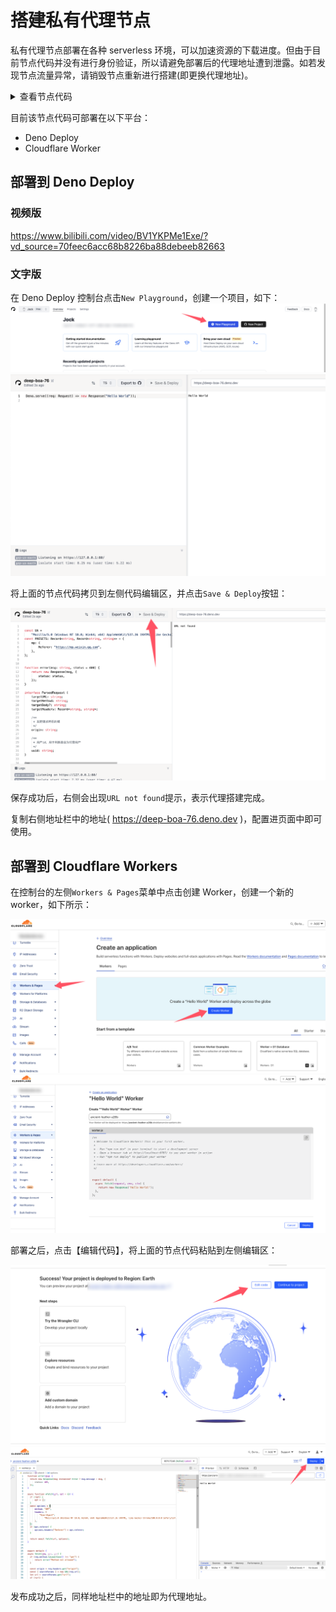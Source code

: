 # 搭建私有代理节点

私有代理节点部署在各种 serverless 环境，可以加速资源的下载进度。但由于目前节点代码并没有进行身份验证，所以请避免部署后的代理地址遭到泄露。如若发现节点流量异常，请销毁节点重新进行搭建(即更换代理地址)。

<details>
<summary>查看节点代码</summary>

```js
const UA =
    "Mozilla/5.0 (Windows NT 10.0; Win64; x64) AppleWebKit/537.36 (KHTML, like Gecko) Chrome/100.0.0.0 Safari/537.36";

const PRESETS = {
    mp: {
        Referer: "https://mp.weixin.qq.com",
    },
};


function error(msg, status = 400) {
    return new Response(msg, {
        status: status,
    });
}


/**
 * 解析请求
 */
async function parseRequest(req) {
    const origin = req.headers.get("origin") || '*';

    // 代理目标的请求参数
    let targetURL = '';
    let targetMethod = "GET";
    let targetBody = '';
    let targetHeaders = {};
    let preset = '';

    const method = req.method.toLowerCase();
    if (method === "get") {
        // GET
        // ?url=${encodeURIComponent(https://example.com?a=b)}&method=GET&headers=${encodeURIComponent(JSON.stringify(headers))}
        const {searchParams} = new URL(req.url);
        if (searchParams.has("url")) {
            targetURL = decodeURIComponent(searchParams.get("url"));
        }
        if (searchParams.has("method")) {
            targetMethod = searchParams.get("method");
        }
        if (searchParams.has("body")) {
            targetBody = decodeURIComponent(searchParams.get("body"));
        }
        if (searchParams.has("headers")) {
            try {
                targetHeaders = JSON.parse(
                    decodeURIComponent(searchParams.get("headers")),
                );
            } catch (_) {
                throw new Error("headers not valid");
            }
        }
        if (searchParams.has("preset")) {
            preset = decodeURIComponent(searchParams.get("preset"));
        }
    } else if (method === "post") {
        // POST
        /**
         * payload(json):
         * {
         *   url: 'https://example.com',
         *   method: 'PUT',
         *   body: 'a=1&b=2',
         *   headers: {
         *     Cookie: 'name=root'
         *   },
         *   preset: '',
         * }
         */
        const payload = await req.json();
        if (payload.url) {
            targetURL = payload.url;
        }
        if (payload.method) {
            targetMethod = payload.method;
        }
        if (payload.body) {
            targetBody = payload.body;
        }
        if (payload.headers) {
            targetHeaders = payload.headers;
        }
        if (payload.preset) {
            preset = payload.preset;
        }
    } else {
        throw new Error("Method not implemented");
    }

    if (!targetURL) {
        throw new Error("URL not found");
    }
    if (!/^https?:\/\//.test(targetURL)) {
        throw new Error("URL not valid");
    }
    if (targetMethod === "GET" && targetBody) {
        throw new Error("GET method can't has body");
    }
    if (Object.prototype.toString.call(targetHeaders) !== "[object Object]") {
        throw new Error("Headers not valid");
    }
    if (!targetHeaders["User-Agent"]) {
        targetHeaders["User-Agent"] = UA;
    }

    // 增加预设
    if (preset in PRESETS) {
        Object.assign(targetHeaders, PRESETS[preset]);
    }

    return {
        origin,
        targetURL,
        targetMethod,
        targetBody,
        targetHeaders,
    };
}

/**
 * 代理请求
 */
function wfetch(url, method, body, headers = {}) {
    return fetch(url, {
        method: method,
        body: body || undefined,
        headers: {
            ...headers,
        },
    });
}

export default {
    async fetch(request) {
        try {
            // 处理预检请求
            if (request.method === "OPTIONS") {
                return new Response(null, {
                    headers: {
                        "Access-Control-Allow-Origin": "*",
                        "Access-Control-Allow-Methods": "GET, POST",
                        "Access-Control-Allow-Headers": "Content-Type",
                        "Access-Control-Max-Age": "86400",
                    }
                });
            }

            const {
                origin,
                targetURL,
                targetMethod,
                targetBody,
                targetHeaders,
            } = await parseRequest(request);

            // 代理请求
            const response = await wfetch(
                targetURL,
                targetMethod,
                targetBody,
                targetHeaders,
            );

            return new Response(response.body, {
                headers: {
                    "Access-Control-Allow-Origin": origin,
                    "Content-Type": response.headers.get("Content-Type"),
                },
            });
        } catch (err) {
            return error(err.message);
        }
    }
}
```
</details>


目前该节点代码可部署在以下平台：

- Deno Deploy
- Cloudflare Worker


## 部署到 Deno Deploy

### 视频版

https://www.bilibili.com/video/BV1YKPMe1Exe/?vd_source=70feec6acc68b8226ba88debeeb82663

### 文字版

在 Deno Deploy 控制台点击`New Playground`，创建一个项目，如下：
![img.png](../assets/private-proxy/img.png)
![img_1.png](../assets/private-proxy/img_1.png)

将上面的节点代码拷贝到左侧代码编辑区，并点击`Save & Deploy`按钮：

![img_2.png](../assets/private-proxy/img_2.png)

保存成功后，右侧会出现`URL not found`提示，表示代理搭建完成。

复制右侧地址栏中的地址( https://deep-boa-76.deno.dev )，配置进页面中即可使用。


## 部署到 Cloudflare Workers

在控制台的左侧`Workers & Pages`菜单中点击创建 Worker，创建一个新的 worker，如下所示：

![img_3.png](../assets/private-proxy/img_3.png)
![img_4.png](../assets/private-proxy/img_4.png)

部署之后，点击【编辑代码】，将上面的节点代码粘贴到左侧编辑区：

![img_5.png](../assets/private-proxy/img_5.png)
![img_6.png](../assets/private-proxy/img_6.png)

发布成功之后，同样地址栏中的地址即为代理地址。
